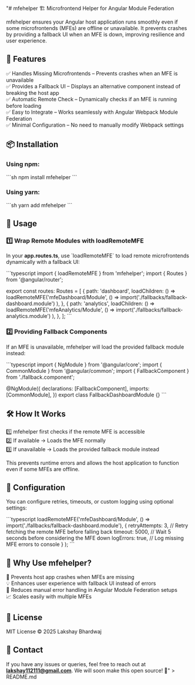 "# mfehelper 🏗 Microfrontend Helper for Angular Module Federation

mfehelper ensures your Angular host application runs smoothly even if some microfrontends (MFEs) are offline or unavailable. It prevents crashes by providing a fallback UI when an MFE is down, improving resilience and user experience.

## 🚀 Features  
✅ Handles Missing Microfrontends – Prevents crashes when an MFE is unavailable  
✅ Provides a Fallback UI – Displays an alternative component instead of breaking the host app  
✅ Automatic Remote Check – Dynamically checks if an MFE is running before loading  
✅ Easy to Integrate – Works seamlessly with Angular Webpack Module Federation  
✅ Minimal Configuration – No need to manually modify Webpack settings  

## 📦 Installation  

### Using npm:  
\`\`\`sh
npm install mfehelper
\`\`\`

### Using yarn:  
\`\`\`sh
yarn add mfehelper
\`\`\`

## 🔧 Usage  

### 1️⃣ Wrap Remote Modules with loadRemoteMFE  
In your **app.routes.ts**, use \`loadRemoteMFE\` to load remote microfrontends dynamically with a fallback UI:  

\`\`\`typescript
import { loadRemoteMFE } from 'mfehelper';
import { Routes } from '@angular/router';

export const routes: Routes = [
  {
    path: 'dashboard',
    loadChildren: () => 
      loadRemoteMFE('mfeDashboard/Module', () => 
        import('./fallbacks/fallback-dashboard.module')
      ),
  },
  {
    path: 'analytics',
    loadChildren: () => 
      loadRemoteMFE('mfeAnalytics/Module', () => 
        import('./fallbacks/fallback-analytics.module')
      ),
  },
];
\`\`\`

### 2️⃣ Providing Fallback Components  
If an MFE is unavailable, mfehelper will load the provided fallback module instead:

\`\`\`typescript
import { NgModule } from '@angular/core';
import { CommonModule } from '@angular/common';
import { FallbackComponent } from './fallback.component';

@NgModule({
  declarations: [FallbackComponent],
  imports: [CommonModule],
})
export class FallbackDashboardModule {}
\`\`\`

## 🛠 How It Works  
1️⃣ mfehelper first checks if the remote MFE is accessible  
2️⃣ If available → Loads the MFE normally  
3️⃣ If unavailable → Loads the provided fallback module instead  

This prevents runtime errors and allows the host application to function even if some MFEs are offline.  

## 📌 Configuration  
You can configure retries, timeouts, or custom logging using optional settings:  

\`\`\`typescript
loadRemoteMFE('mfeDashboard/Module', () => 
  import('./fallbacks/fallback-dashboard.module'), 
  {
    retryAttempts: 3,  // Retry fetching the remote MFE before falling back
    timeout: 5000,      // Wait 5 seconds before considering the MFE down
    logErrors: true,    // Log missing MFE errors to console
  }
);
\`\`\`

## 🎯 Why Use mfehelper?  
🚀 Prevents host app crashes when MFEs are missing  
💡 Enhances user experience with fallback UI instead of errors  
🔧 Reduces manual error handling in Angular Module Federation setups  
📈 Scales easily with multiple MFEs  

## 📄 License  
MIT License © 2025 Lakshay Bhardwaj  

## 📢 Contact  
If you have any issues or queries, feel free to reach out at **lakshay112111@gmail.com**. We will soon make this open source! 🚀" > README.md
